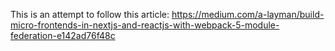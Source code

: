 This is an attempt to follow this article: https://medium.com/a-layman/build-micro-frontends-in-nextjs-and-reactjs-with-webpack-5-module-federation-e142ad76f48c

